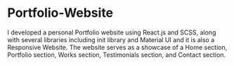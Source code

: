 # Portfolio-Website


 I developed a personal Portfolio website using React.js and SCSS, along with several libraries including init library and Material UI and 
 it is also a Responsive Website.
 The website serves as a showcase of a Home section, Portfolio section, Works section, Testimonials section, and Contact section.

